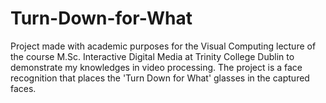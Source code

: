 # Turn-Down-for-What

Project made with academic purposes for the Visual Computing lecture of the course M.Sc. Interactive Digital Media at Trinity College Dublin to demonstrate my knowledges in video processing. The project is a face recognition that places the 'Turn Down for What' glasses in the captured faces.
